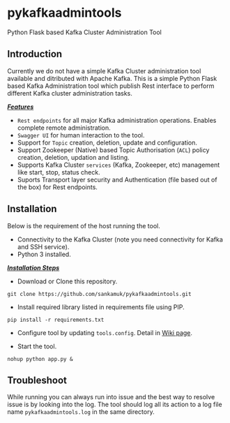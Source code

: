 # pykafkaadmintools
Python Flask based Kafka Cluster Administration Tool

## Introduction

Currently we do not have a simple Kafka Cluster administration tool available and ditributed with Apache Kafka. This is a simple Python Flask based Kafka Administration tool which publish Rest interface to perform different Kafka cluster administration tasks.


<ins>***Features***</ins>

- `Rest endpoints` for all major Kafka administration operations. Enables complete remote administration.
- `Swagger UI` for human interaction to the tool.
- Support for `Topic` creation, deletion, update and configuration.
- Support Zookeeper (Native) based Topic Authorisation (`ACL`) policy creation, deletion, updation and listing.
- Supports Kafka Cluster `services` (Kafka, Zookeeper, etc) management like start, stop, status check.
- Suports Transport layer security and Authentication (file based out of the box) for Rest endpoints.

## Installation

Below is the requirement of the host running the tool.

- Connectivity to the Kafka Cluster (note you need connectivity for Kafka and SSH service).
- Python 3 installed. 


<ins>***Installation Steps***</ins>

- Download or Clone this repository.
```
git clone https://github.com/sankamuk/pykafkaadmintools.git
```

- Install required library listed in requirements file using PIP.
```
pip install -r requirements.txt 
```

- Configure tool by updating `tools.config`. Detail in [Wiki page](https://github.com/sankamuk/pykafkaadmintools/wiki/Configure-Tool).


- Start the tool.
```
nohup python app.py & 
```


## Troubleshoot

While running you can always run into issue and the best way to resolve issue is by looking into the log. The tool should log all its action to a log file name `pykafkaadmintools.log` in the same directory.





